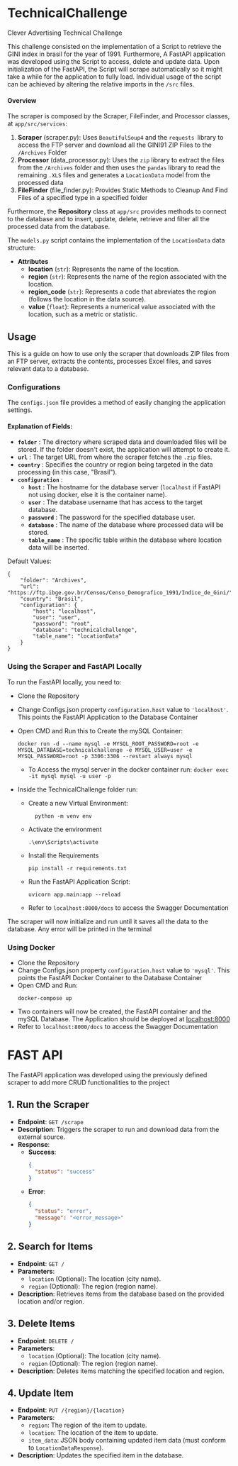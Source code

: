 # TechnicalChallenge

Clever Advertising Technical Challenge

This challenge consisted on the implementation of a Script to retrieve the GINI index in brasil for the year of 1991. Furthermore, A FastAPI application was developed using the Script to access, delete and update data. Upon initialization of the FastAPI, the Script will scrape automatically so it might take a while for the application to fully load.
Individual usage of the script can be achieved by altering the relative imports in the `/src` files.

#### Overview

The scraper is composed by the Scraper, FileFinder, and Processor classes, at `app/src/services`:

1. **Scraper** (scraper.py): Uses `BeautifulSoup4` and the `requests `library to access the FTP server and download all the GINI91 ZIP Files to the `/Archives` Folder
2. **Processor** (data_processor.py): Uses the `zip` library to extract the files from the `/Archives` folder and then uses the `pandas` library to read the remaining `.XLS` files and generates a `LocationData` model from the processed data
3. **FileFinder** (file_finder.py): Provides Static Methods to Cleanup And Find Files of a specified type in a specified folder

Furthermore, the **Repository** class at `app/src` provides  methods to connect to the database and to insert, update, delete, retrieve and filter all the processed data from the database.

The `models.py` script contains the implementation of the `LocationData` data structure:

* **Attributes**
  * **location** (`str`): Represents the name of the location.
  * **region** (`str`): Represents the name of the region associated with the location.
  * **region_code** (`str`): Represents a code that abreviates the region (follows the location in the data source).
  * **value** (`float`): Represents a numerical value associated with the location, such as a metric or statistic.

## Usage

This is a guide on how to use only the scraper that downloads ZIP files from an FTP server, extracts the contents, processes Excel files, and saves relevant data to a database.

### Configurations

The `configs.json` file provides a method of easily changing the application settings.

#### Explanation of Fields:

* **`folder`** : The directory where scraped data and downloaded files will be stored. If the folder doesn't exist, the application will attempt to create it.
* **`url`** : The target URL from where the scraper fetches the `.zip` files.
* **`country`** : Specifies the country or region being targeted in the data processing (in this case, "Brasil").
* **`configuration`** :
  * **`host`** : The hostname for the database server (`localhost` if FastAPI not using docker, else it is the container name).
  * **`user`** : The database username that has access to the target database.
  * **`password`** : The password for the specified database user.
  * **`database`** : The name of the database where processed data will be stored.
  * **`table_name`** : The specific table within the database where location data will be inserted.

Default Values:

```
{
    "folder": "Archives",
    "url": "https://ftp.ibge.gov.br/Censos/Censo_Demografico_1991/Indice_de_Gini/",
    "country": "Brasil",
    "configuration": {
        "host": "localhost",
        "user": "user",
        "password": "root",
        "database": "technicalchallenge",
        "table_name": "locationData"
    }
}

```

### Using the Scraper and FastAPI Locally

To run the FastAPI locally, you need to:

* Clone the Repository
* Change Configs.json property `configuration.host` value to `'localhost'`. This points the FastAPI Application to the Database Container
* Open CMD and Run this to Create the mySQL Container:

  ```
  docker run -d --name mysql -e MYSQL_ROOT_PASSWORD=root -e MYSQL_DATABASE=technicalchallenge -e MYSQL_USER=user -e MYSQL_PASSWORD=root -p 3306:3306 --restart always mysql
  ```

  * To Access the mysql server in the docker container run: `docker exec -it mysql mysql -u user -p`
* Inside the TechnicalChallenge folder run:

  * Create a new Virtual Environment:

    ```
      python -m venv env
    ```
  * Activate the environment

    ```
    .\env\Scripts\activate
    ```
  * Install the Requirements

    ```
    pip install -r requirements.txt
    ```
  * Run the FastAPI Application Script:

    ```
    uvicorn app.main:app --reload
    ```
  * Refer to `localhost:8000/docs` to access the Swagger Documentation

The scraper will now initialize and run until it saves all the data to the database. Any error will be printed in the terminal

### Using Docker

* Clone the Repository
* Change Configs.json property `configuration.host` value to `'mysql'`. This points the FastAPI Docker Container to the Database Container
* Open CMD and Run:
  ```
  docker-compose up
  ```
* Two containers will now be created, the FastAPI container and the mySQL Database. The Application should be deployed at [localhost:8000](http://localhost:8000)
* Refer to `localhost:8000/docs` to access the Swagger Documentation

# FAST API

The FastAPI application was developed using the previously defined scraper to add more CRUD functionalities to the project

## 1. Run the Scraper

- **Endpoint**: `GET /scrape`
- **Description**: Triggers the scraper to run and download data from the external source.
- **Response**:
  - **Success**:
    ```json
    {
      "status": "success"
    }
    ```
  - **Error**:
    ```json
    {
      "status": "error",
      "message": "<error_message>"
    }
    ```

## 2. Search for Items

- **Endpoint**: `GET /`
- **Parameters**:
  - `location` (Optional): The location (city name).
  - `region` (Optional): The region (region name).
- **Description**: Retrieves items from the database based on the provided location and/or region.

## 3. Delete Items

- **Endpoint**: `DELETE /`
- **Parameters**:
  - `location` (Optional): The location (city name).
  - `region` (Optional): The region (region name).
- **Description**: Deletes items matching the specified location and region.

## 4. Update Item

- **Endpoint**: `PUT /{region}/{location}`
- **Parameters**:
  - `region`: The region of the item to update.
  - `location`: The location of the item to update.
  - `item_data`: JSON body containing updated item data (must conform to `LocationDataResponse`).
- **Description**: Updates the specified item in the database.
